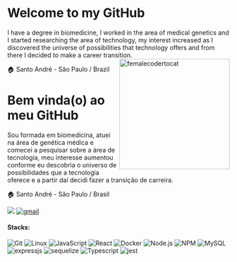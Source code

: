 # Welcome to my GitHub
I have a degree in biomedicine, I worked in the area of medical genetics and I started researching the area of technology, my interest increased as I discovered the universe of possibilities that technology offers and from there I decided to make a career transition.
<img align="right" alt="femalecodertocat" src="https://github.com/amandazanata/AmandaZanata/assets/96751880/b37c2fa0-9e2a-4ba0-b306-cd03000a0905" width="250" />

:house: Santo André - São Paulo / Brazil

# Bem vinda(o) ao meu GitHub
Sou formada em biomedicina, atuei na área de genética médica e comecei a pesquisar sobre a área de tecnologia, meu interesse aumentou conforme eu descobria o universo de possibilidades que a tecnologia oferece e a partir daí decidi fazer a transição de carreira.

:house: Santo André - São Paulo / Brasil

[![](https://img.shields.io/badge/LinkedIn-0077B5?style=for-the-badge&logo=linkedin&logoColor=white)](https://www.linkedin.com/in/amandazanata)
[<img alt="gmail" src="https://img.shields.io/badge/Gmail-D14836?style=for-the-badge&logo=gmail&logoColor=white" />](mailto:amandazanata46@gmail.com)

#### Stacks:
![Git](https://img.shields.io/badge/Git-F05032?style=for-the-badge&logo=git&logoColor=white)
![Linux](https://img.shields.io/badge/Linux-FCC624?style=for-the-badge&logo=linux&logoColor=black)
![JavaScript](https://img.shields.io/badge/JavaScript-F7DF1E?style=for-the-badge&logo=javascript&logoColor=black)
![React](https://img.shields.io/badge/React-61DAFB?style=for-the-badge&logo=react&logoColor=black)
![Docker](https://img.shields.io/badge/Docker-2496ED?style=for-the-badge&logo=docker&logoColor=white)
<img src="https://img.shields.io/badge/Node.js-339933?style=for-the-badge&amp;logo=nodedotjs&amp;logoColor=white" alt="Node.js">
<img alt="NPM" src="https://img.shields.io/badge/NPM-%23000000.svg?style=for-the-badge&logo=npm&logoColor=white">
<img src="https://img.shields.io/badge/MySQL-00000F?style=for-the-badge&amp;logo=mysql&amp;logoColor=white" alt="MySQL">
<img alt="expressjs" src="https://img.shields.io/badge/express.js-%23404d59.svg?style=for-the-badge&logo=express&logoColor=%2361DAFB">
<img alt="sequelize" src="https://img.shields.io/badge/Sequelize-52B0E7?style=for-the-badge&logo=Sequelize&logoColor=white">
![Typescript](https://img.shields.io/badge/TypeScript-007ACC?style=for-the-badge&logo=typescript&logoColor=white)
<img alt="jest" src="https://img.shields.io/badge/-jest-%23C21325?style=for-the-badge&logo=jest&logoColor=white">
